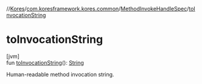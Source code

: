 //[Kores](../../../index.md)/[com.koresframework.kores.common](../index.md)/[MethodInvokeHandleSpec](index.md)/[toInvocationString](to-invocation-string.md)

# toInvocationString

[jvm]\
fun [toInvocationString](to-invocation-string.md)(): [String](https://kotlinlang.org/api/latest/jvm/stdlib/kotlin/-string/index.html)

Human-readable method invocation string.
